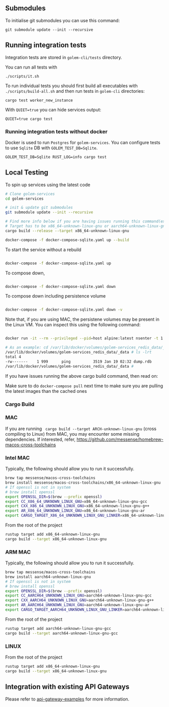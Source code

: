 ## Submodules

To initialise git submodules you can use this command:
```shell
git submodule update --init --recursive
```

## Running integration tests

Integration tests are stored in `golem-cli/tests` directory.

You can run all tests with
```shell
./scripts/it.sh
```

To run individual tests you should first build all executables with `./scripts/build-all.sh` and then run tests in `golem-cli` directories:
```shell
cargo test worker_new_instance
```

With `QUIET=true` you can hide services output:
```shell
QUIET=true cargo test
```

### Running integration tests without docker

Docker is used to run `Postgres` for `golem-services`. You can configure tests to use `Sqlite` DB with `GOLEM_TEST_DB=Sqlite`.
```shell
GOLEM_TEST_DB=Sqlite RUST_LOG=info cargo test
```

## Local Testing

To spin up services using the latest code

```bash
# Clone golem-services
cd golem-services

# init & update git submodules
git submodule update --init --recursive

# Find more info below if you are having issues running this command(example: Running from MAC may fail)
# Target has to be x86_64-unknown-linux-gnu or aarch64-unknown-linux-gnu-gcc
cargo build --release --target x86_64-unknown-linux-gnu

docker-compose -f docker-compose-sqlite.yaml up --build
```
To start the service without a rebuild

```bash

docker-compose -f docker-compose-sqlite.yaml up

```

To compose down,

```bash

docker-compose -f docker-compose-sqlite.yaml down

```

To compose down including persistence volume

```bash

docker-compose -f docker-compose-sqlite.yaml down -v

```

Note that, if you are using MAC, the persistene volumes may be present in the Linux VM. You can inspect this using the following command:

```bash

docker run -it --rm --privileged --pid=host alpine:latest nsenter -t 1 -m -u -n -i sh

# As an example: cd /var/lib/docker/volumes/golem-services_redis_data/_data
/var/lib/docker/volumes/golem-services_redis_data/_data # ls -lrt
total 4
-rw-------    1 999      ping          3519 Jan 19 02:32 dump.rdb
/var/lib/docker/volumes/golem-services_redis_data/_data #

```

If you have issues running the above cargo build command, then read on:

Make sure to do `docker-compose pull` next time to make sure you are pulling the latest images than the cached ones

### Cargo Build

### MAC
If you are running ` cargo build --target ARCH-unknown-linux-gnu` (cross compiling to Linux) from MAC, you may encounter
some missing dependencies. If interested, refer, https://github.com/messense/homebrew-macos-cross-toolchains

### Intel MAC

Typically, the following should allow you to run it successfully.

```bash
brew tap messense/macos-cross-toolchains
brew install messense/macos-cross-toolchains/x86_64-unknown-linux-gnu
# If openssl is not in system
# brew install openssl 
export OPENSSL_DIR=$(brew --prefix openssl)
export CC_X86_64_UNKNOWN_LINUX_GNU=x86_64-unknown-linux-gnu-gcc
export CXX_X86_64_UNKNOWN_LINUX_GNU=x86_64-unknown-linux-gnu-g++
export AR_X86_64_UNKNOWN_LINUX_GNU=x86_64-unknown-linux-gnu-ar
export CARGO_TARGET_X86_64_UNKNOWN_LINUX_GNU_LINKER=x86_64-unknown-linux-gnu-gcc
```

From the root of the project

```bash
rustup target add x86_64-unknown-linux-gnu
cargo build --target x86_64-unknown-linux-gnu
```

### ARM MAC

Typically, the following should allow you to run it successfully.

```bash
brew tap messense/macos-cross-toolchains
brew install aarch64-unknown-linux-gnu
# If openssl is not in system
# brew install openssl 
export OPENSSL_DIR=$(brew --prefix openssl)
export CC_AARCH64_UNKNOWN_LINUX_GNU=aarch64-unknown-linux-gnu-gcc
export CXX_AARCH64_UNKNOWN_LINUX_GNU=aarch64-unknown-linux-gnu-g++
export AR_AARCH64_UNKNOWN_LINUX_GNU=aarch64-unknown-linux-gnu-ar
export CARGO_TARGET_AARCH64_UNKNOWN_LINUX_GNU_LINKER=aarch64-unknown-linux-gnu-gcc
```

From the root of the project

```bash
rustup target add aarch64-unknown-linux-gnu-gcc
cargo build --target aarch64-unknown-linux-gnu-gcc
```

### LINUX

From the root of the project

```bash
rustup target add x86_64-unknown-linux-gnu
cargo build --target x86_64-unknown-linux-gnu
```

## Integration with existing API Gateways

Please refer to [api-gateway-examples](api-gateway-examples) for more information.